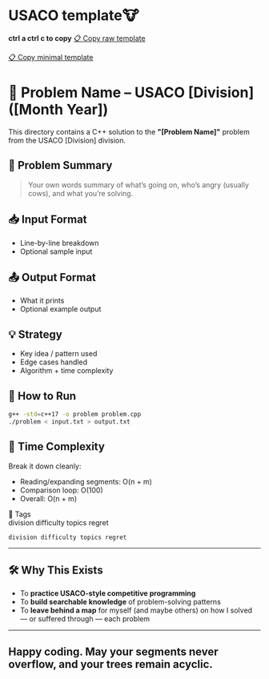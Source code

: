 # USACO template🐮
**ctrl a ctrl c to copy**
[📋 Copy raw template](https://raw.githubusercontent.com/Quantum-Kayak/USACO-problems/main/extras/template.cpp)

[📋 Copy minimal template](https://raw.githubusercontent.com/Quantum-Kayak/USACO-problems/main/extras/minimal.cpp)

# 🐄 Problem Name – USACO [Division] ([Month Year])

This directory contains a C++ solution to the **"[Problem Name]"** problem from the USACO [Division] division.

## 📜 Problem Summary
> Your own words summary of what’s going on, who’s angry (usually cows), and what you’re solving.

## 📥 Input Format
- Line-by-line breakdown
- Optional sample input

## 📤 Output Format
- What it prints
- Optional example output

## 💡 Strategy
- Key idea / pattern used
- Edge cases handled
- Algorithm + time complexity

## 🚀 How to Run
```sh
g++ -std=c++17 -o problem problem.cpp
./problem < input.txt > output.txt
```
## 🧠 **Time Complexity**  
Break it down cleanly:

- Reading/expanding segments: O(n + m)  
- Comparison loop: O(100)  
- Overall: O(n + m)
  
🔖 Tags  
division difficulty topics regret

```
division difficulty topics regret
```

---

## 🛠 Why This Exists

- To **practice USACO-style competitive programming**  
- To **build searchable knowledge** of problem-solving patterns  
- To **leave behind a map** for myself (and maybe others) on how I solved — or suffered through — each problem  

---

Happy coding. May your segments never overflow, and your trees remain acyclic.  
---
